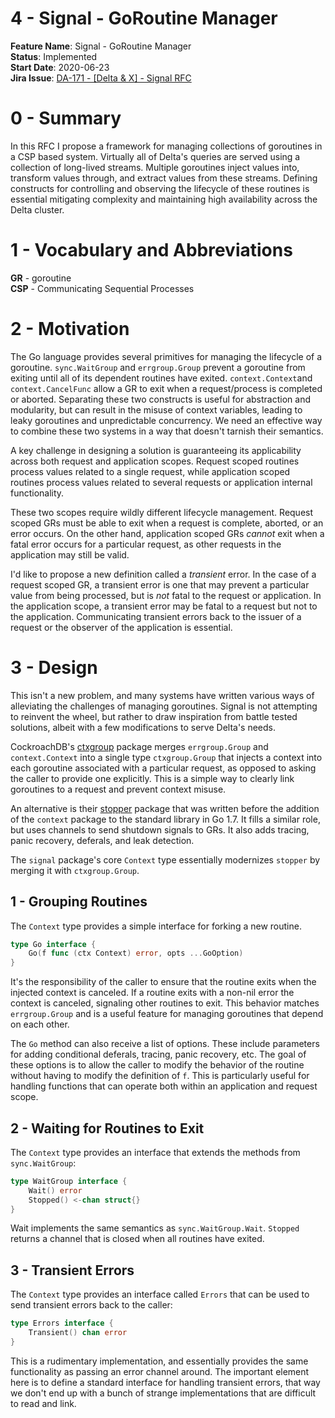 # 4 - Signal - GoRoutine Manager

**Feature Name**: Signal - GoRoutine Manager \
**Status**: Implemented \
**Start Date**: 2020-06-23 \
**Jira Issue**: [DA-171 - [Delta & X] - Signal RFC](https://arya-analytics.atlassian.net/browse/DA-171)

# 0 - Summary

In this RFC I propose a framework for managing collections of goroutines in a CSP based
system. Virtually all of Delta's queries are served using a collection of long-lived
streams. Multiple goroutines inject values into, transform values through,
and extract values from these streams. Defining constructs for controlling and
observing the lifecycle of these routines is essential mitigating complexity
and maintaining high availability across the Delta cluster.

# 1 - Vocabulary and Abbreviations

**GR** - goroutine \
**CSP** - Communicating Sequential Processes

# 2 - Motivation

The Go language provides several primitives for managing the lifecycle of a goroutine.
`sync.WaitGroup` and `errgroup.Group` prevent a goroutine from exiting until all of
its dependent routines have exited. `context.Context`and `context.CancelFunc` allow a
GR to exit when a request/process is completed or aborted. Separating these two
constructs is useful for abstraction and modularity, but can result in the misuse of
context variables, leading to leaky goroutines and unpredictable concurrency. We 
need an effective way to combine these two systems in a way that doesn't tarnish their
semantics.

A key challenge in designing a solution is guaranteeing its applicability across both
request and application scopes. Request scoped routines process values related to a
single request, while application scoped routines process values related to several
requests or application internal functionality.

These two scopes require wildly different lifecycle management. Request scoped GRs
must be able to exit when a request is complete, aborted, or an error occurs.
On the other hand, application scoped GRs *cannot* exit when a fatal error occurs for a
particular request, as other requests in the application may still be valid.

I'd like to propose a new definition called a *transient* error. In the case of a
request scoped GR, a transient error is one that may prevent a particular value
from being processed, but is *not* fatal to the request or application. In the
application scope, a transient error may be fatal to a request but not to the
application. Communicating transient errors back to the issuer of a request or the
observer of the application is essential.

# 3 - Design

This isn't a new problem, and many systems have written various ways of alleviating
the challenges of managing goroutines. Signal is not attempting to reinvent
the wheel, but rather to draw inspiration from battle tested solutions, albeit with
a few modifications to serve Delta's needs.

CockroachDB's [ctxgroup](https://github.com/cockroachdb/cockroach/tree/master/pkg/util/ctxgroup)
package merges `errgroup.Group` and `context.Context` into a single
type `ctxgroup.Group`
that injects a context into each goroutine associated with a particular
request, as opposed to asking the caller to provide one explicitly. This is a simple
way to clearly link goroutines to a request and prevent context misuse.

An alternative is their [stopper](https://github.com/cockroachdb/cockroach/blob/master/pkg/cli/start.go)
package that was written before the addition of the `context` package to the standard 
library in Go 1.7. It fills a similar role, but uses channels to send shutdown signals to
GRs. It also adds tracing, panic recovery, deferals, and leak detection.

The `signal` package's core `Context` type essentially modernizes `stopper` by
merging it with `ctxgroup.Group`.

## 1 - Grouping Routines

The `Context` type provides a simple interface for forking a new routine.

```go
type Go interface {
    Go(f func (ctx Context) error, opts ...GoOption)
}
```

It's the responsibility of the caller to ensure that the routine exits when the
injected context is canceled. If a routine exits with a non-nil error the context is 
canceled, signaling other routines to exit.
This behavior matches `errgroup.Group`
and is a useful feature for managing goroutines that depend on each other.

The `Go` method can also receive a list of options. These include parameters for adding
conditional deferals, tracing, panic recovery, etc. The goal of these options is to allow
the caller to modify the behavior of the routine without having to modify the
definition of `f`. This is particularly useful for handling functions that can
operate both within an application and request scope.

## 2 - Waiting for Routines to Exit

The `Context` type provides an interface that extends the methods from `sync.WaitGroup`:

```go
type WaitGroup interface {
    Wait() error
    Stopped() <-chan struct{}
}
```

Wait implements the same semantics as `sync.WaitGroup.Wait`. `Stopped` returns a channel
that is closed when all routines have exited.

## 3 - Transient Errors

The `Context` type provides an interface called `Errors` that can be used to send
transient errors back to the caller:

```go
type Errors interface {
    Transient() chan error
}
```

This is a rudimentary implementation, and essentially provides the same functionality
as passing an error channel around. The important element here is to define a standard
interface for handling transient errors, that way we don't end up with a bunch of 
strange implementations that are difficult to read and link.